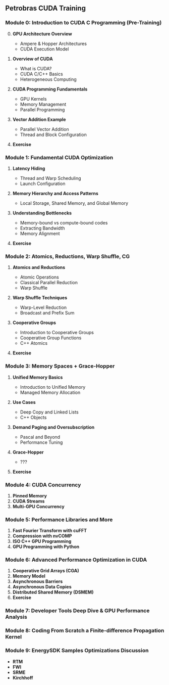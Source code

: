 ## Petrobras CUDA Training
     
### **Module 0: Introduction to CUDA C Programming (Pre-Training)**
0. **GPU Architecture Overview**
   - Ampere & Hopper Architectures
   - CUDA Execution Model
     
1. **Overview of CUDA**
   - What is CUDA?
   - CUDA C/C++ Basics
   - Heterogeneous Computing

2. **CUDA Programming Fundamentals**
   - GPU Kernels
   - Memory Management
   - Parallel Programming

3. **Vector Addition Example**
   - Parallel Vector Addition
   - Thread and Block Configuration

4. **Exercise**

### **Module 1: Fundamental CUDA Optimization**

1. **Latency Hiding**
   - Thread and Warp Scheduling
   - Launch Configuration

2. **Memory Hierarchy and Access Patterns**
   - Local Storage, Shared Memory, and Global Memory
     
3. **Understanding Bottlenecks**
   - Memory-bound vs compute-bound codes
   - Extracting Bandwidth
   -  Memory Alignment

3. **Exercise**
   
### **Module 2: Atomics, Reductions, Warp Shuffle, CG**
1. **Atomics and Reductions**
   - Atomic Operations
   - Classical Parallel Reduction
   - Warp Shuffle

2. **Warp Shuffle Techniques**
   - Warp-Level Reduction
   - Broadcast and Prefix Sum

3. **Cooperative Groups**
   - Introduction to Cooperative Groups
   - Cooperative Group Functions
   - C++ Atomics

4. **Exercise**

### **Module 3: Memory Spaces + Grace-Hopper**
1. **Unified Memory Basics**
   - Introduction to Unified Memory
   - Managed Memory Allocation

2. **Use Cases**
   - Deep Copy and Linked Lists
   - C++ Objects

3. **Demand Paging and Oversubscription**
   - Pascal and Beyond
   - Performance Tuning

4. **Grace-Hopper**
    - ???

5. **Exercise**
   
### **Module 4: CUDA Concurrency**
1. **Pinned Memory**
2. **CUDA Streams**
3. **Multi-GPU Concurrency**

### **Module 5: Performance Libraries and More**
1. **Fast Fourier Transform with cuFFT**
2. **Compression with nvCOMP**
3. **ISO C++ GPU Programming**
4. **GPU Programming with Python**

### **Module 6: Advanced Performance Optimization in CUDA**
1. **Cooperative Grid Arrays (CGA)**   
2. **Memory Model**      
4. **Asynchronous Barriers**     
5. **Asynchronous Data Copies**     
6. **Distributed Shared Memory (DSMEM)**     
7. **Exercise**

### **Module 7: Developer Tools Deep Dive & GPU Performance Analysis**

### **Module 8: Coding From Scratch a Finite-difference Propagation Kernel**

### **Module 9: EnergySDK Samples Optimizations Discussion**
   - **RTM**
   - **FWI**
   - **SRME**
   - **Kirchhoff**
